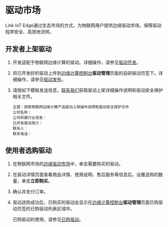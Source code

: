 # 驱动市场

Link IoT Edge通过生态市场的方式，为物联网用户提供边缘驱动市场，保障驱动程序安全、高效地流转。

## 开发者上架驱动

1.  开发适配于物联网边缘计算的驱动。详细操作，请参见[驱动开发](/cn.zh-CN/用户指南/设备接入/驱动开发/概览.md)。

2.  将已开发好的驱动上传到[边缘计算控制台](https://iot.console.aliyun.com/le/instance/list)**驱动管理**页面的自研驱动页签下。详细操作，请参见[驱动发布](/cn.zh-CN/用户指南/设备接入/驱动发布/云端发布.md)。

3.  请按如下模板发送信息，[联系我们](https://ai.alimebot.taobao.com/intl/index.htm?from=3kMRyQHHTS)获取驱动上架详细操作说明和驱动安全保护相关文件。

    ```
    主题：获取物联网边缘计算产品驱动上架操作说明和驱动安全保护文件
    公司名称：
    公司所属行业信息：
    已开发驱动简介：
    联系人：
    联系电话：
    ```


## 使用者选购驱动

1.  在物联网市场的[边缘驱动市场](https://linkmarket.aliyun.com/edgedriver/channel)中，单击需要购买的驱动。

2.  在驱动详情页面查看商品详情、使用说明、售后服务等信息后，设置选购的数量，单击**立即购买**。

3.  确认并支付订单。

4.  驱动选购成功后，已购买的驱动会显示在[边缘计算控制台](https://iot.console.aliyun.com/le/instance/list)**驱动管理**页面已购驱动页签的已购驱动列表区域中。

    已购驱动的使用，请参见[已购驱动](/cn.zh-CN/用户指南/设备接入/已购驱动.md)。


